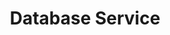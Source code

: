 ---
title: Database Service
description: Create an Angular Service to simplify database business logic
weight: 21
lastmod: 2021-11-11T10:23:30-09:00
draft: false
vimeo: 348518904
emoji: 📱
---